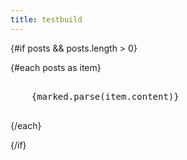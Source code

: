 ```yaml
---
title: testbuild
---
```


<script lang="ts">
	import { onMount } from 'svelte';
	import supabase from '$lib/utils/supabase';
	import { marked } from 'marked';
	import Prism from 'prismjs';
	import '$lib/styles/prism.css';

	let posts: any;

	async function singlePost() {
		const { data, error } = await supabase.from('amrit-notes').select().eq('id', 116);
		if (error) throw new Error(error.message);
		return data;
	}

	onMount(() => {
		Prism.highlightAll();

		(async() => {
			posts = await singlePost();
		})();
	});


</script>

{#if posts && posts.length > 0}

{#each posts as item}

<pre class="language-markdown">

	{marked.parse(item.content)}
	
</pre>

{/each}

{/if}
